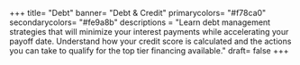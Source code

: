 +++
title= "Debt"
banner= "Debt & Credit"
primarycolors= "#f78ca0"
secondarycolors= "#fe9a8b"
descriptions = "Learn debt management strategies that will minimize your interest payments while accelerating your payoff date.  Understand how your credit score is calculated and the actions you can take to qualify for the top tier financing available."
draft= false
+++